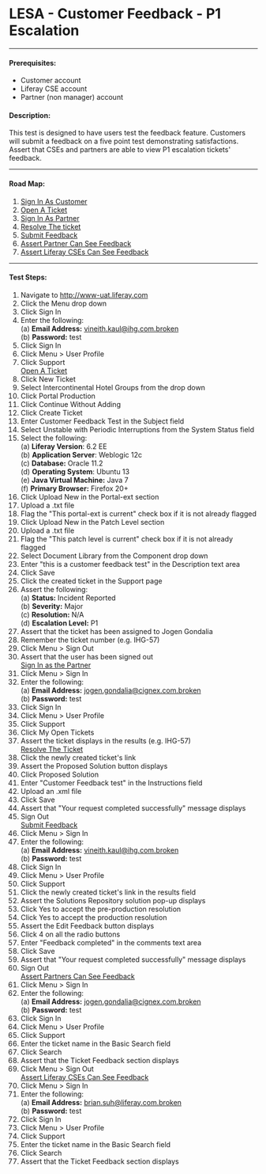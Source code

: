 LESA - Customer Feedback - P1 Escalation
========================================
****
#### Prerequisites: ####
* Customer account
* Liferay CSE account
* Partner (non manager) account


#### Description: ####
This test is designed to have users test the feedback feature. Customers will submit a feedback on a five point test demonstrating satisfactions. Assert that CSEs and partners are able to view P1 escalation tickets' feedback.

****
#### Road Map: ####
1. [Sign In As Customer](#SignInAsCustomer)
1. [Open A Ticket](#OpenATicket)
1. [Sign In As Partner](#SignInAsPartner)
1. [Resolve The ticket](#ResolveTheTicket)
1. [Submit Feedback](#SubmitFeedback)
1. [Assert Partner Can See Feedback](#AssertPartnerCanSeeFeedback)
1. [Assert Liferay CSEs Can See Feedback](#AssertLiferayCSEsCanSeeFeedback)

****

#### Test Steps: ####
1. <a href="#SignInAsCustomer" name="SignInAsCustomer"></a>Navigate to http://www-uat.liferay.com
1. Click the Menu drop down
1. Click Sign In
1. Enter the following:    
	(a) **Email Address:**	vineith.kaul@ihg.com.broken    
	(b) **Password:**	test
1. Click Sign In
1. Click Menu > User Profile
1. Click Support    
<a href="#OpenATicket" name="OpenATicket">Open A Ticket</a>
1. Click New Ticket
1. Select Intercontinental Hotel Groups from the drop down
1. Click Portal Production
1. Click Continue Without Adding
1. Click Create Ticket
1. Enter Customer Feedback Test in the Subject field
1. Select Unstable with Periodic Interruptions from the System Status field
1. Select the following:    
	(a) **Liferay Version**:	 6.2 EE    
	(b) **Application Server**:	Weblogic 12c    
	(c) **Database:**			Oracle 11.2    
	(d) **Operating System**:	Ubuntu 13    
	(e) **Java Virtual Machine:**	Java 7    
	(f) **Primary Browser:**		Firefox 20+
1. Click Upload New in the Portal-ext section
1. Upload a .txt file
1. Flag the "This portal-ext is current" check box if it is not already flagged
1. Click Upload New in the Patch Level section
1. Upload a .txt file
1. Flag the "This patch level is current" check box if it is not already flagged
1. Select Document Library from the Component drop down
1. Enter "this is a customer feedback test" in the Description text area
1. Click Save
1. Click the created ticket in the Support page
1. Assert the following:    
	(a) **Status:**		Incident Reported    
	(b) **Severity:**	Major    
	(c) **Resolution:**	N/A    
	(d) **Escalation Level:**	P1
1. Assert that the ticket has been assigned to Jogen Gondalia
1. Remember the ticket number (e.g. IHG-57)
1. Click Menu > Sign Out
1. Assert that the user has been signed out    
<a href="#SignInAsPartner" name="SignInAsPartner">Sign In as the Partner</a>
1. Click Menu > Sign In
1. Enter the following:    
	(a) **Email Address:**	jogen.gondalia@cignex.com.broken    
	(b) **Password:**	test
1. Click Sign In
1. Click Menu > User Profile
1. Click Support
1. Click My Open Tickets
1. Assert the ticket displays in the results (e.g. IHG-57)    
<a href="#ResolveTheTicket" name="ResolveTheTicket">Resolve The Ticket</a>
1. Click the newly created ticket's link
1. Assert the Proposed Solution button displays
1. Click Proposed Solution
1. Enter "Customer Feedback test" in the Instructions field
1. Upload an .xml file
1. Click Save
1. Assert that "Your request completed successfully" message displays
1. Sign Out    
<a href="#SubmitFeedback" name="SubmitFeedback">Submit Feedback</a>
1. Click Menu > Sign In
1. Enter the following:    
	(a) **Email Address:**	vineith.kaul@ihg.com.broken    
	(b) **Password:**	test
1. Click Sign In
1. Click Menu > User Profile
1. Click Support
1. Click the newly created ticket's link in the results field
1. Assert the Solutions Repository solution pop-up displays
1. Click Yes to accept the pre-production resolution
1. Click Yes to accept the production resolution
1. Assert the Edit Feedback button displays
1. Click 4 on all the radio buttons
1. Enter "Feedback completed" in the comments text area
1. Click Save
1. Assert that "Your request completed successfully" message displays
1. Sign Out    
<a href="#AssertPartnerCanSeeFeedback" name="AssertPartnerCanSeeFeedback">Assert Partners Can See Feedback</a>
1. Click Menu > Sign In
1. Enter the following:    
	(a) **Email Address:**	jogen.gondalia@cignex.com.broken    
	(b) **Password:**	test
1. Click Sign In
1. Click Menu > User Profile
1. Click Support
1. Enter the ticket name in the Basic Search field
1. Click Search
1. Assert that the Ticket Feedback section displays
1. Click Menu > Sign Out    
<a href="#AssertLiferayCSEsCanSeeFeedback" name="AssertLiferayCSEsCanSeeFeedback">Assert Liferay CSEs Can See Feedback</a>
1. Click Menu > Sign In
1. Enter the following:    
	(a) **Email Address:**	brian.suh@liferay.com.broken    
	(b) **Password:**	test
1. Click Sign In
1. Click Menu > User Profile
1. Click Support
1. Enter the ticket name in the Basic Search field
1. Click Search
1. Assert that the Ticket Feedback section displays